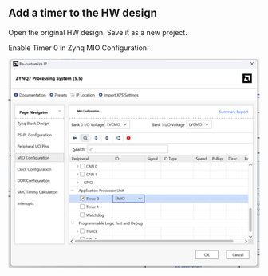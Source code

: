 ## Add a timer to the HW design

Open the original HW design. Save it as a new project.

Enable Timer 0 in Zynq MIO Configuration.

<img src="..\..\pictures\bd_zynq_timer.png" title=""  width="550">